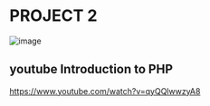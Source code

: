 # PROJECT 2
![image](https://github.com/A-Wahab-Aamir/PHP/assets/83786802/8f0ecff4-04c6-45e8-8301-a0b278fcf1ba)



## youtube Introduction to PHP
https://www.youtube.com/watch?v=qyQQlwwzyA8
